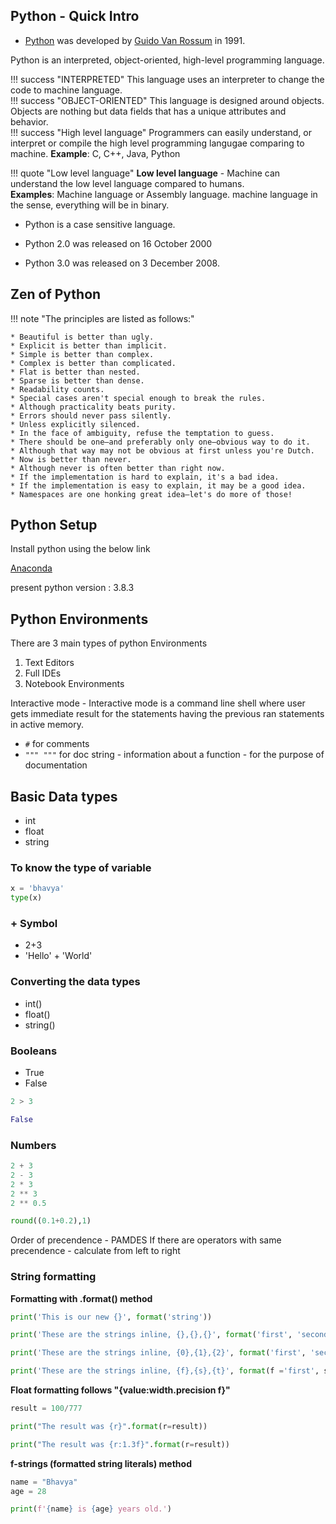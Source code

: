 ## Python - Quick Intro

* [Python](https://www.python.org/) was developed by [Guido Van Rossum](https://en.wikipedia.org/wiki/Guido_van_Rossum) in 1991. 

Python is an interpreted, object-oriented, high-level programming language.

!!! success "INTERPRETED"
    This language uses an interpreter to change the code to machine language.  
!!! success "OBJECT-ORIENTED"
    This language is designed around objects. Objects are nothing but data fields that has a unique attributes and behavior.  
!!! success "High level language"
    Programmers can easily understand, or interpret or compile the high level programming langugae comparing to machine. 
    **Example**: C, C++, Java, Python 

!!! quote "Low level language"
    **Low level language** - Machine can understand the low level language compared to humans.  
    **Examples**: Machine language or Assembly language.
    machine language in the sense, everything will be in binary.

* Python is a case sensitive language.

* Python 2.0 was released on 16 October 2000
* Python 3.0 was released on 3 December 2008.


## Zen of Python

!!! note "The principles are listed as follows:"

    * Beautiful is better than ugly.
    * Explicit is better than implicit.
    * Simple is better than complex.
    * Complex is better than complicated.
    * Flat is better than nested.
    * Sparse is better than dense.
    * Readability counts.
    * Special cases aren't special enough to break the rules.
    * Although practicality beats purity.
    * Errors should never pass silently.
    * Unless explicitly silenced.
    * In the face of ambiguity, refuse the temptation to guess.
    * There should be one—and preferably only one—obvious way to do it.
    * Although that way may not be obvious at first unless you're Dutch.
    * Now is better than never.
    * Although never is often better than right now.
    * If the implementation is hard to explain, it's a bad idea.
    * If the implementation is easy to explain, it may be a good idea.
    * Namespaces are one honking great idea—let's do more of those!


## Python Setup

Install python using the below link

[Anaconda](www.anaconda.com/downloads)

present python version : 3.8.3

## Python Environments
There are 3 main types of python Environments

1. Text Editors
2. Full IDEs
3. Notebook Environments

Interactive mode - Interactive mode is a command line shell where user gets immediate result for the statements having the previous ran statements in active memory.

* `#` for comments
* `""" """` for doc string  - information about a function - for the purpose of documentation

## Basic Data types
* int
* float
* string

### To know the type of variable
```python
x = 'bhavya'
type(x)
```

### + Symbol
* 2+3
* 'Hello' + 'World'

### Converting the data types

* int()
* float()
* string()


### Booleans
* True
* False

```python
2 > 3

False
```

### Numbers

```python
2 + 3
2 - 3
2 * 3
2 ** 3
2 ** 0.5

round((0.1+0.2),1)
```
Order of precendence - PAMDES If there are operators with same precendence - calculate from left to right

### String formatting 

**Formatting with .format() method**

```python
print('This is our new {}', format('string'))

print('These are the strings inline, {},{},{}', format('first', 'second', 'third'))

print('These are the strings inline, {0},{1},{2}', format('first', 'second', 'third'))

print('These are the strings inline, {f},{s},{t}', format(f ='first', s='second', t='third'))
```

**Float formatting follows "{value:width.precision f}"**

```python
result = 100/777

print("The result was {r}".format(r=result))

print("The result was {r:1.3f}".format(r=result))
```

**f-strings (formatted string literals) method**

```python
name = "Bhavya"
age = 28

print(f'{name} is {age} years old.')
```